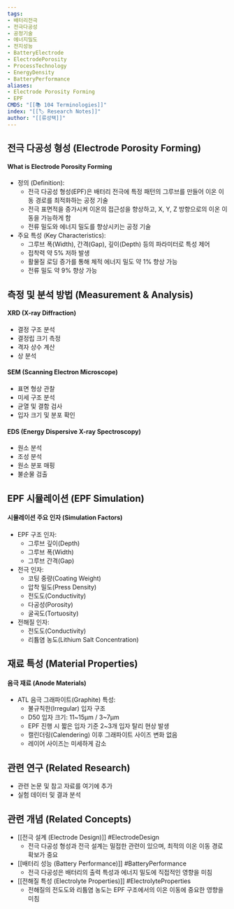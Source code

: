 ```yaml
---
tags:
- 배터리전극
- 전극다공성
- 공정기술
- 에너지밀도
- 전지성능
- BatteryElectrode
- ElectrodePorosity
- ProcessTechnology
- EnergyDensity
- BatteryPerformance
aliases:
- Electrode Porosity Forming
- EPF
CMDS: "[[📚 104 Terminologies]]"
index: "[[🏷 Research Notes]]"
author: "[[류성택]]"
---
```

## 전극 다공성 형성 (Electrode Porosity Forming)
#### What is Electrode Porosity Forming
- 정의 (Definition):
	- 전극 다공성 형성(EPF)은 배터리 전극에 특정 패턴의 그루브를 만들어 이온 이동 경로를 최적화하는 공정 기술
	- 전극 표면적을 증가시켜 이온의 접근성을 향상하고, X, Y, Z 방향으로의 이온 이동을 가능하게 함
	- 전류 밀도와 에너지 밀도를 향상시키는 공정 기술
- 주요 특성 (Key Characteristics):
	- 그루브 폭(Width), 간격(Gap), 깊이(Depth) 등의 파라미터로 특성 제어
	- 접착력 약 5% 저하 발생
	- 활물질 로딩 증가를 통해 체적 에너지 밀도 약 1% 향상 가능
	- 전류 밀도 약 9% 향상 가능

## 측정 및 분석 방법 (Measurement & Analysis)
#### XRD (X-ray Diffraction)
- 결정 구조 분석
- 결정립 크기 측정
- 격자 상수 계산
- 상 분석

#### SEM (Scanning Electron Microscope)
- 표면 형상 관찰
- 미세 구조 분석
- 균열 및 결함 검사
- 입자 크기 및 분포 확인

#### EDS (Energy Dispersive X-ray Spectroscopy)
- 원소 분석
- 조성 분석
- 원소 분포 매핑
- 불순물 검출

## EPF 시뮬레이션 (EPF Simulation)
#### 시뮬레이션 주요 인자 (Simulation Factors)
- EPF 구조 인자:
	- 그루브 깊이(Depth)
	- 그루브 폭(Width)
	- 그루브 간격(Gap)
- 전극 인자:
	- 코팅 중량(Coating Weight)
	- 압착 밀도(Press Density)
	- 전도도(Conductivity)
	- 다공성(Porosity)
	- 굴곡도(Tortuosity)
- 전해질 인자:
	- 전도도(Conductivity)
	- 리튬염 농도(Lithium Salt Concentration)

## 재료 특성 (Material Properties)
#### 음극 재료 (Anode Materials)
- ATL 음극 그래파이트(Graphite) 특성:
	- 불규칙한(Irregular) 입자 구조
	- D50 입자 크기: 11~15μm / 3~7μm
	- EPF 진행 시 짧은 입자 기준 2~3개 입자 탈리 현상 발생
	- 캘린더링(Calendering) 이후 그래파이트 사이즈 변화 없음
	- 레이어 사이즈는 미세하게 감소

## 관련 연구 (Related Research)
- 관련 논문 및 참고 자료를 여기에 추가
- 실험 데이터 및 결과 분석

## 관련 개념 (Related Concepts)
- [[전극 설계 (Electrode Design)]] #ElectrodeDesign
	- 전극 다공성 형성과 전극 설계는 밀접한 관련이 있으며, 최적의 이온 이동 경로 확보가 중요
- [[배터리 성능 (Battery Performance)]] #BatteryPerformance
	- 전극 다공성은 배터리의 출력 특성과 에너지 밀도에 직접적인 영향을 미침
- [[전해질 특성 (Electrolyte Properties)]] #ElectrolyteProperties
	- 전해질의 전도도와 리튬염 농도는 EPF 구조에서의 이온 이동에 중요한 영향을 미침